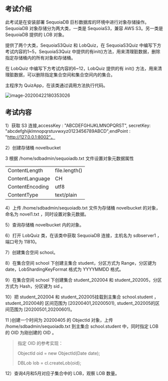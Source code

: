 ## 考试介绍

此考试是在安装部署 SequoiaDB 巨杉数据库的环境中进行对象存储操作。SequoiaDB 对象存储分为两大类，一类是 SequoiaS3，兼容 AWS S3。另一类是 SequoiaDB 提供的 LOB 对象。

提供了两个大类，SequoiaS3Quiz 和 LobQuiz，在 SequoiaS3Quiz 中编写下方考试内容的1~5，SequoiaS3Quiz 中提供的有init()方法，用来清理脏数据，删除指定存储桶内的所有对象和存储桶。

在 LobQuiz 中编写下方考试内容的6~12，LobQuiz 提供的有 init() 方法，用来清理脏数据，可以删除指定集合空间和集合空间内的集合。

主程序为 QuizApp，在该类通过调用方法执行代码。

![image-20200422180353026](https://doc.shiyanlou.com/courses/1737/1207281/942314c8a84cf336d785b0721b7382c7-0)



## 考试内容

1）获取 S3 连接,accessKey : "ABCDEFGHIJKLMNOPQRST", secretKey: "abcdefghijklmnopqrstuvwxyz0123456789ABCD",endPoint  : "http://127.0.0.1:8002"。

2）创建存储桶 novelbucket

3 根据 /home/sdbadmin/sequoiadb.txt 文件设置对象元数据属性

|                 |               |
| --------------- | ------------- |
| ContentLength   | file.length() |
| ContentLanguage | CH            |
| ContentEncoding | utf8          |
| ContentType     | text/plain    |

4）上传 /home/sdbadmin/sequoiadb.txt 文件为存储桶 novelbucket 的对象，命名为 novel1.txt ，同时设置对象元数据。

5）查询存储桶 novelbucket 内的对象。 

6）打开 LobQuiz 类，在该类中获取 SequoiaDB 连接，主机名为 sdbserver1 ，端口号为 11810。

7）创建集合空间 school。

8）在集合空间 school 下创建主集合 student，分区方式为 Range，分区键为 date，LobShardingKeyFormat 格式为 YYYYMMDD 格式。

9）在集合空间 school 下创建集合 student_202004 和 student_202005，分区方式为 Hash，分区键为 sid 。

10）把 student_202004  和 student_202005挂载到主集合 school.student ，student_202004的 区间范围为 [20200401,20200501), student_202005的区间范围为 [20200501,20200601)。

11 )创建一个时间为 20200405 的 ObjectId 对象，上传 /home/sdbadmin/sequoiadb.txt 到主集合 school.student 中，同时指定 LOB 的 OID 为刚创建的 OID 。

> 指定 OID 的参考实现：
>
> ObjectId oid = new ObjectId(Date date);
>
> DBLob lob = cl.createLob(oid);

12）查询4月和5月对应子集合中的 LOB，观察 LOB 数量。


